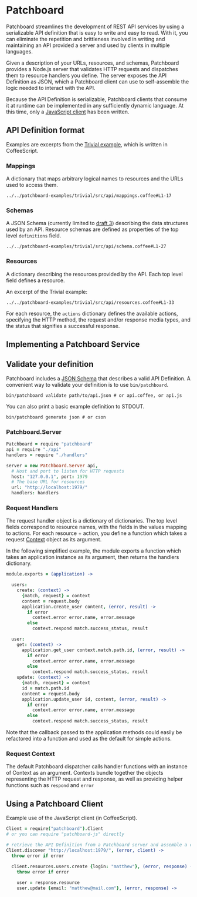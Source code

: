 # Patchboard

Patchboard streamlines the development of REST API services by using a serializable API definition that is easy to write and easy to read. With it, you can eliminate the repetition and brittleness involved in writing and maintaining an API provided a server and used by clients in multiple languages.

Given a description of your URLs, resources, and schemas, Patchboard provides a Node.js server that validates HTTP requests and dispatches them to resource handlers you define.  The server exposes the API Definition as JSON, which a Patchboard client can use to self-assemble the logic needed to interact with the API.

Because the API Definition is serializable, Patchboard clients that consume it at runtime can be implemented in any sufficiently dynamic language.  At this time, only a [JavaScript client][patchboard-js] has been written.


## API Definition format

Examples are excerpts from the [Trivial example][patchboard-trivial], which is written in CoffeeScript.

### Mappings

A dictionary that maps arbitrary logical names to resources and the URLs used to access them.

```../../patchboard-examples/trivial/src/api/mappings.coffee#L1-17```

### Schemas

A JSON Schema (currently limited to [draft 3][json-schema-3]) describing the data structures used by an API. Resource schemas are defined as properties of the top level `definitions` field.  


```../../patchboard-examples/trivial/src/api/schema.coffee#L1-27```


### Resources

A dictionary describing the resources provided by the API.  Each top level field defines a resource.

An excerpt of the Trivial example:

```../../patchboard-examples/trivial/src/api/resources.coffee#L1-33```

For each resource, the `actions` dictionary defines the available actions, specifying the HTTP method, the request and/or response media types, and the status that signifies a successful response.


## Implementing a Patchboard Service

## Validate your definition

Patchboard includes a [JSON Schema][patchboard-def-schema] that describes a valid API Definition. A convenient way to validate your definition is to use `bin/patchboard`.

    bin/patchboard validate path/to/api.json # or api.coffee, or api.js

You can also print a basic example definition to STDOUT.

    bin/patchboard generate json # or cson


### Patchboard.Server

```coffee
Patchboard = require "patchboard"
api = require "./api"
handlers = require "./handlers"

server = new Patchboard.Server api,
  # Host and port to listen for HTTP requests
  host: "127.0.0.1", port: 1979
  # The base URL for resources
  url: "http://localhost:1979/"
  handlers: handlers

```

### Request Handlers

The request handler object is a dictionary of dictionaries.  The top level fields correspond to resource names, with the fields in the values mapping to actions.  For each resource + action, you define a function which takes a request [Context](#request-context) object as its argument.

In the following simplified example, the module exports a function which takes an application instance as its argument, then returns the handlers dictionary.

```coffee
module.exports = (application) ->

  users:
    create: (context) ->
      {match, request} = context
      content = request.body
      application.create_user content, (error, result) -> 
        if error
          context.error error.name, error.message
        else
          context.respond match.success_status, result

  user:
    get: (context) ->
      application.get_user context.match.path.id, (error, result) ->
        if error
          context.error error.name, error.message
        else
          context.respond match.success_status, result
    update: (context) ->
      {match, request} = context
      id = match.path.id
      content = request.body
      application.update_user id, content, (error, result) ->
        if error
          context.error error.name, error.message
        else
          context.respond match.success_status, result

```

Note that the callback passed to the application methods could easily be refactored into a function and used as the default for simple actions.

### Request Context

The default Patchboard dispatcher calls handler functions with an instance of Context as an argument.  Contexts bundle together the objects representing the HTTP request and response, as well as providing helper functions such as `respond` and `error`


## Using a Patchboard Client

Example use of the JavaScript client (in CoffeeScript).

```coffee
Client = require("patchboard").Client
# or you can require "patchboard-js" directly

# retrieve the API Definition from a Patchboard server and assemble a client.
Client.discover "http://localhost:1979/", (error, client) ->
  throw error if error
  
  client.resources.users.create {login: "matthew"}, (error, response) ->
    throw error if error

    user = response.resource
    user.update {email: "matthew@mail.com"}, (error, response) ->

```


[patchboard-js]:https://github.com/automatthew/patchboard-js
[json-schema-3]:http://tools.ietf.org/html/draft-zyp-json-schema-03
[patchboard-trivial]:https://github.com/automatthew/patchboard-examples/tree/master/trivial
[patchboard-def-schema]:https://github.com/automatthew/patchboard/blob/master/schema.json

